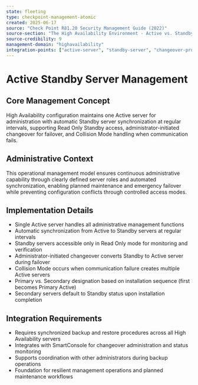 ```yaml
---
state: fleeting
type: checkpoint-management-atomic
created: 2025-06-17
source: "Check Point R81.20 Security Management Guide (2022)"
source-section: "The High Availability Environment - Active vs. Standby"
source-credibility: 9
management-domain: "highavailability"
integration-points: ["active-server", "standby-server", "changeover-procedures", "collision-mode"]
---
```


# Active Standby Server Management

## Core Management Concept
High Availability configuration maintains one Active server for administration with automatic Standby server synchronization at regular intervals, supporting Read Only Standby access, administrator-initiated changeover for failover, and Collision Mode handling when communication fails.

## Administrative Context
This operational management model ensures continuous administrative capability through clearly defined server roles and automated synchronization, enabling planned maintenance and emergency failover while preventing configuration conflicts through controlled access modes.

## Implementation Details
- Single Active server handles all administrative management functions
- Automatic synchronization from Active to Standby servers at regular intervals
- Standby servers accessible only in Read Only mode for monitoring and verification
- Administrator-initiated changeover converts Standby to Active server during failover
- Collision Mode occurs when communication failure creates multiple Active servers
- Primary vs. Secondary designation based on installation sequence (first becomes Primary Active)
- Secondary servers default to Standby status upon installation completion

## Integration Requirements
- Requires synchronized backup and restore procedures across all High Availability servers
- Integrates with SmartConsole for changeover administration and status monitoring
- Supports coordination with other administrators during backup operations
- Foundation for resilient management operations and planned maintenance workflows